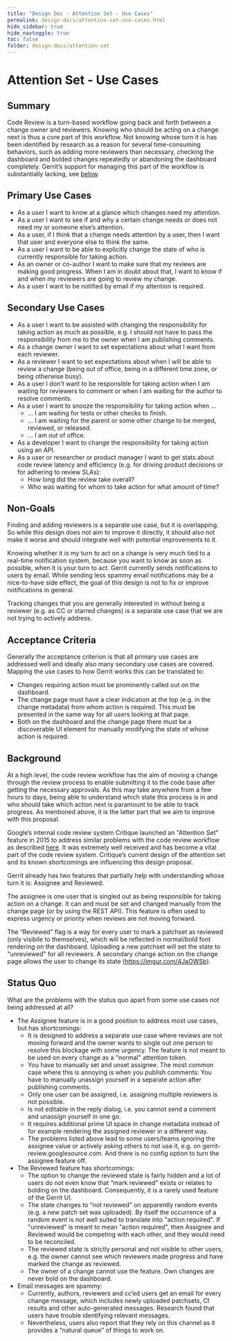 ```yaml
---
title: "Design Doc - Attention Set - Use Cases"
permalink: design-docs/attention-set-use-cases.html
hide_sidebar: true
hide_navtoggle: true
toc: false
folder: design-docs/attention-set
---
```


# Attention Set - Use Cases

## <a id="summary">Summary

Code Review is a turn-based workflow going back and forth between a change owner and reviewers.
Knowing who should be acting on a change next is thus a core part of this workflow. Not knowing
whose turn it is has been identified by research as a reason for several time-consuming behaviors,
such as adding more reviewers than necessary, checking the dashboard and bolded changes repeatedly
or abandoning the dashboard completely. Gerrit’s support for managing this part of the workflow is
substantially lacking, see [below](#status-quo).

## <a id="primary">Primary Use Cases

*   As a user I want to know at a glance which changes need my attention.
*   As a user I want to see if and why a certain change needs or does not need my or someone else’s
    attention.
*   As a user, if I think that a change needs attention by a user, then I want that user and
    everyone else to think the same.
*   As a user I want to be able to explicitly change the state of who is currently responsible for
    taking action.
*   As an owner or co-author I want to make sure that my reviews are making good progress. When I am
    in doubt about that, I want to know if and when my reviewers are going to review my change.
*   As a user I want to be notified by email if my attention is required.

## <a id="secondary">Secondary Use Cases

*   As a user I want to be assisted with changing the responsibility for taking action as much as
    possible, e.g. I should not have to pass the responsibility from me to the owner when I am
    publishing comments.
*   As a change owner I want to set expectations about what I want from each reviewer.
*   As a reviewer I want to set expectations about when I will be able to review a change (being out
    of office, being in a different time zone, or being otherwise busy).
*   As a user I don't want to be responsible for taking action when I am waiting for reviewers to
    comment or when I am waiting for the author to resolve comments.
*   As a user I want to snooze the responsibility for taking action when ...
    *   ... I am waiting for tests or other checks to finish.
    *   ... I am waiting for the parent or some other change to be merged, reviewed, or released.
    *   ... I am out of office.
*   As a developer I want to change the responsibility for taking action using an API.
*   As a user or researcher or product manager I want to get stats about code review latency and
    efficiency (e.g. for driving product decisions or for adhering to review SLAs):
    *   How long did the review take overall?
    *   Who was waiting for whom to take action for what amount of time?

## <a id="non-goals">Non-Goals

Finding and adding reviewers is a separate use case, but it is overlapping. So while this design
does not aim to improve it directly, it should also not make it worse and should integrate well with
potential improvements to it.

Knowing whether it is my turn to act on a change is very much tied to a real-time notification
system, because you want to know as soon as possible, when it is your turn to act. Gerrit currently
sends notifications to users by email. While sending less spammy email notifications may be a
nice-to-have side effect, the goal of this design is not to fix or improve notifications in general.

Tracking changes that you are generally interested in without being a reviewer (e.g. as CC or
starred changes) is a separate use case that we are not trying to actively address.

## <a id="acceptance">Acceptance Criteria

Generally the acceptance criterion is that all primary use cases are addressed well and ideally also
many secondary use cases are covered. Mapping the use cases to how Gerrit works this can be
translated to:

*   Changes requiring action must be prominently called out on the dashboard.
*   The change page must have a clear indication at the top (e.g. in the change metadata) from whom
    action is required. This must be presented in the same way for all users looking at that page.
*   Both on the dashboard and the change page there must be a discoverable UI element for manually
    modifying the state of whose action is required.

## <a id="background">Background

At a high level, the code review workflow has the aim of moving a change through the review process
to enable submitting it to the code base after getting the necessary approvals. As this may take
anywhere from a few hours to days, being able to understand which state this process is in and who
should take which action next is paramount to be able to track progress. As mentioned above, it is
the latter part that we aim to improve with this proposal.

Google’s internal code review system Critique launched an "Attention Set" feature in 2015 to address
similar problems with the code review workflow as described [here](#status-quo). It was extremely
well received and has become a vital part of the code review system. Critique’s current design of
the attention set and its known shortcomings are influencing this design proposal.

Gerrit already has two features that partially help with understanding whose turn it is: Assignee
and Reviewed.

The assignee is one user that is singled out as being responsible for taking action on
a change. It can and must be set and changed manually from the change page (or by using the REST
API). This feature is often used to express urgency or priority when reviews are not moving forward.

The “Reviewed” flag is a way for every user to mark a patchset as reviewed (only visibile to
themselves), which will be reflected in normal/bold font rendering on the dashboard. Uploading a
new patchset will set the state to "unreviewed" for all reviewers. A secondary change action on the
change page allows the user to change its state (https://imgur.com/4JaOWSb).

## <a id="status-quo">Status Quo

What are the problems with the status quo apart from some use cases not being addressed at all?

*   The Assignee feature is in a good position to address most use cases, but has shortcomings:
    *   It is designed to address a separate use case where reviews are not moving forward and the
        owner wants to single out one person to resolve this blockage with some urgency. The feature
        is not meant to be used on every change as a "normal" attention token.
    *   You have to manually set and unset assignee. The most common case where this is annoying is
        when you publish comments: You have to manually unassign yourself in a separate action after
        publishing comments.
    *   Only one user can be assigned, i.e. assigning multiple reviewers is not possible.
    *   Is not editable in the reply dialog, i.e. you cannot send a comment and unassign yourself in
        one go.
    *   It requires additional prime UI space in change metadata instead of for example rendering
        the assigned reviewer in a different way.
    *   The problems listed above lead to some users/teams ignoring the assignee value or actively
        asking others to not use it, e.g. on gerrit-review.googlesource.com. And there is no config
        option to turn the assignee feature off.
*   The Reviewed feature has shortcomings:
    *   The option to change the reviewed state is fairly hidden and a lot of users do not even know
        that “mark reviewed” exists or relates to bolding on the dashboard. Consequently, it is a
        rarely used feature of the Gerrit UI.
    *   The state changes to “not reviewed” on apparently random events (e.g. a new patch set was
        uploaded). By itself the occurrence of a random event is not well suited to translate into
        "action required". If "unreviewed" is meant to mean "action required", then Assignee and
        Reviewed would be competing with each other, and they would need to be reconciled.
    *   The reviewed state is strictly personal and not visible to other users, e.g. the owner
        cannot see which reviewers made progress and have marked the change as reviewed.
    *   The owner of a change cannot use the feature. Own changes are never bold on the dashboard.
*   Email messages are spammy:
    *   Currently, authors, reviewers and cc’ed users get an email for every change message, which
        includes newly uploaded patchsets, CI results and other auto-generated messages. Research
        found that users have trouble identifying relevant messages.
    *   Nevertheless, users also report that they rely on this channel as it provides a “natural
        queue” of things to work on.
